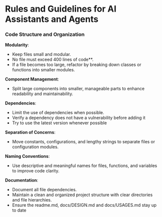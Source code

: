 # Rules and Guidelines for AI Assistants and Agents

### Code Structure and Organization

**Modularity**:
* Keep files small and modular.
* No file must exceed 400 lines of code**.
* If a file becomes too large, refactor by breaking down classes or functions into smaller modules.

**Component Management**:

* Split large components into smaller, manageable parts to enhance readability and maintainability.

**Dependencies**:

* Limit the use of dependencies when possible.
* Verify a dependency does not have a vulnerability before adding it
* Try to use the latest version whenever possible

**Separation of Concerns**:

* Move constants, configurations, and lengthy strings to separate files or configuration modules.

**Naming Conventions**:

* Use descriptive and meaningful names for files, functions, and variables to improve code clarity.

**Documentation**:

* Document all file dependencies.
* Maintain a clean and organized project structure with clear directories and file hierarchies.
* Ensure the readme.md, docs/DESIGN.md and docs/USAGES.md stay up to date
